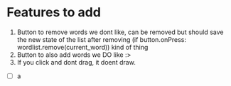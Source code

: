 # Features to add
1. Button to remove words we dont like, can be removed but should save the new state of the list after removing (if button.onPress: wordlist.remove(current_word)) kind of thing
2. Button to also add words we DO like :>
3. If you click and dont drag, it doent draw. 

- [ ] a
